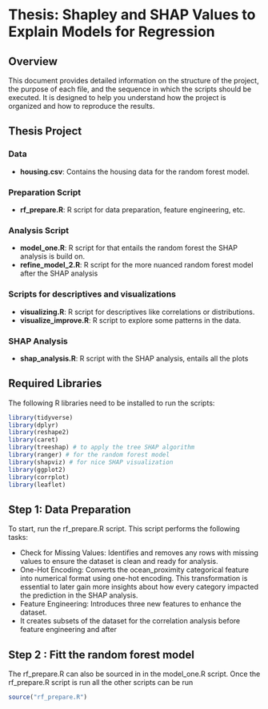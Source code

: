 # Thesis: Shapley and SHAP Values to Explain Models for Regression

## Overview
This document provides detailed information on the structure of the project, the purpose of each file, and the sequence in which the scripts should be executed. It is designed to help you understand how the project is organized and how to reproduce the results.

## Thesis Project

### Data
- **housing.csv**: Contains the housing data for the random forest model.

### Preparation Script
- **rf_prepare.R**: R script for data preparation, feature engineering, etc.

### Analysis Script
- **model_one.R**: R script for that entails the random forest the SHAP analysis is build on.
- **refine_model_2.R**: R script for the more nuanced random forest model after the SHAP analysis

### Scripts for descriptives and visualizations
- **visualizing.R**: R script for descriptives like correlations or distributions.
- **visualize_improve.R**: R script to explore some patterns in the data.

### SHAP Analysis
- **shap_analysis.R**: R script with the SHAP analysis, entails all the plots

## Required Libraries
The following R libraries need to be installed to run the scripts:

```R
library(tidyverse)
library(dplyr)
library(reshape2)
library(caret)
library(treeshap) # to apply the tree SHAP algorithm
library(ranger) # for the random forest model
library(shapviz) # for nice SHAP visualization
library(ggplot2) 
library(corrplot)
library(leaflet)
```

## Step 1: Data Preparation
To start, run the rf_prepare.R script. This script performs the following tasks:
* Check for Missing Values: Identifies and removes any rows with missing values to ensure the dataset is clean and ready for analysis.
* One-Hot Encoding: Converts the ocean_proximity categorical feature into numerical format using one-hot encoding. This transformation is essential to later gain more insights about how every category impacted the prediction in the SHAP analysis.
* Feature Engineering: Introduces three new features to enhance the dataset.
* It creates subsets of the dataset for the correlation analysis before feature engineering and after

## Step 2 : Fitt the random forest model
The rf_prepare.R can also be sourced in in the model_one.R script. Once the rf_prepare.R script is run all the other scripts can be run

```R
source("rf_prepare.R")
```

